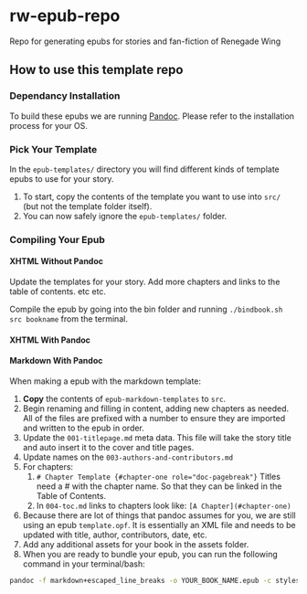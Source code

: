 # rw-epub-repo

Repo for generating epubs for stories and fan-fiction of Renegade Wing

## How to use this template repo

### Dependancy Installation

To build these epubs we are running [Pandoc](https://pandoc.org/index.html). Please refer to the installation process for your OS.

### Pick Your Template

In the `epub-templates/` directory you will find different kinds of template epubs to use for your story.

1. To start, copy the contents of the template you want to use into `src/` (but not the template folder itself).
2. You can now safely ignore the `epub-templates/` folder.

### Compiling Your Epub

#### XHTML Without Pandoc

Update the templates for your story. Add more chapters and links to the table of contents. etc etc.

Compile the epub by going into the bin folder and running `./bindbook.sh src bookname` from the terminal.

#### XHTML With Pandoc

#### Markdown With Pandoc

When making a epub with the markdown template:

1. **Copy** the contents of `epub-markdown-templates` to `src`.
2. Begin renaming and filling in content, adding new chapters as needed. All of the files are prefixed with a number to ensure they are imported and written to the epub in order.
3. Update the `001-titlepage.md` meta data. This file will take the story title and auto insert it to the cover and title pages.
4. Update names on the `003-authors-and-contributors.md`
5. For chapters:
    1. `# Chapter Template {#chapter-one role="doc-pagebreak"}` Titles need a # with the chapter name. So that they can be linked in the Table of Contents.
    2. In `004-toc.md` links to chapters look like: `[A Chapter](#chapter-one)`
6. Because there are lot of things that pandoc assumes for you, we are still using an epub `template.opf`. It is essentially an XML file and needs to be updated with title, author, contributors, date, etc.
7. Add any additional assets for your book in the assets folder.
8. When you are ready to bundle your epub, you can run the following command in your terminal/bash:

```bash
pandoc -f markdown+escaped_line_breaks -o YOUR_BOOK_NAME.epub -c styles/styles.css chapters/*.md --epub-metadata template.opf --template markdown-template.html
```
